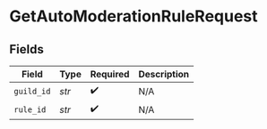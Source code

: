 # GetAutoModerationRuleRequest


## Fields

| Field              | Type               | Required           | Description        |
| ------------------ | ------------------ | ------------------ | ------------------ |
| `guild_id`         | *str*              | :heavy_check_mark: | N/A                |
| `rule_id`          | *str*              | :heavy_check_mark: | N/A                |
